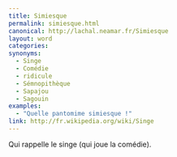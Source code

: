 ```yaml
---
title: Simiesque
permalink: simiesque.html
canonical: http://lachal.neamar.fr/Simiesque
layout: word
categories:
synonyms:
  - Singe
  - Comédie
  - ridicule
  - Sémnopithèque
  - Sapajou
  - Sagouin
examples:
  - "Quelle pantomime simiesque !"
link: http://fr.wikipedia.org/wiki/Singe
---
```


Qui rappelle le singe (qui joue la comédie).

